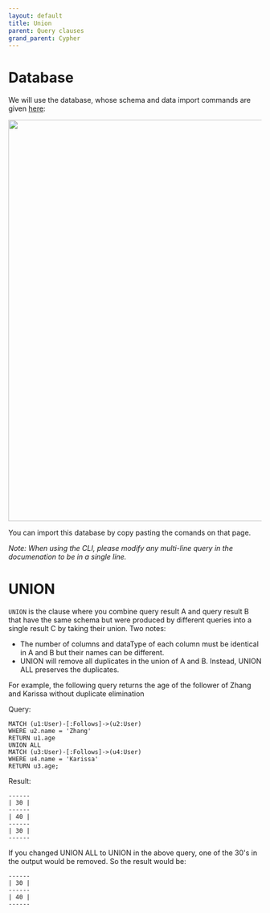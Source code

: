 ```yaml
---
layout: default
title: Union
parent: Query clauses
grand_parent: Cypher
---
```


# Database
We will use the database, whose schema and data import commands are given [here](example-database.md):

<img src="../../../img/running-example.png" width="800">

You can import this database by copy pasting the comands on that page. 

*Note: When using the CLI, please modify any multi-line query in the documenation to be in a single line.*

# UNION
`UNION` is the clause where you combine query result A and query result B 
that have the same schema but were produced by different queries into a single result C
by taking their union. Two notes:

- The number of columns and dataType of each column must be identical in A and B but their names can be different.
- UNION will remove all duplicates in the union of A and B. Instead, UNION ALL preserves the duplicates.

For example, the following query returns the age of the follower 
of Zhang and Karissa without duplicate elimination

Query:
```
MATCH (u1:User)-[:Follows]->(u2:User)
WHERE u2.name = 'Zhang'
RETURN u1.age
UNION ALL
MATCH (u3:User)-[:Follows]->(u4:User)
WHERE u4.name = 'Karissa'
RETURN u3.age;
```
Result:

```
------
| 30 |
------
| 40 |
------
| 30 |
------
```

If you changed UNION ALL to UNION in the above query, one of the 30's in the output
would be removed. So the result would be:

```
------
| 30 |
------
| 40 |
------
```
